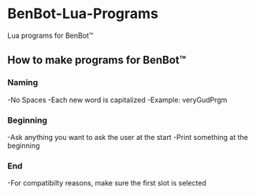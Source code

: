 # BenBot-Lua-Programs
Lua programs for BenBot™
## How to make programs for BenBot™

### Naming
-No Spaces
-Each new word is capitalized
-Example: veryGudPrgm

### Beginning
-Ask anything you want to ask the user at the start
-Print something at the beginning

### End
-For compatibilty reasons, make sure the first slot is selected
